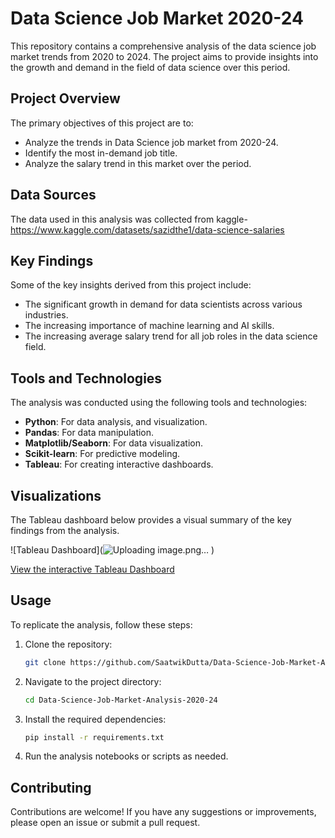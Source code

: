 # Data Science Job Market 2020-24

This repository contains a comprehensive analysis of the data science job market trends from 2020 to 2024. The project aims to provide insights into the growth and demand in the field of data science over this period.

## Project Overview

The primary objectives of this project are to:
- Analyze the trends in Data Science job market from 2020-24.
- Identify the most in-demand job title.
- Analyze the salary trend in this market over the period.

## Data Sources

The data used in this analysis was collected from kaggle- https://www.kaggle.com/datasets/sazidthe1/data-science-salaries

## Key Findings

Some of the key insights derived from this project include:
- The significant growth in demand for data scientists across various industries.
- The increasing importance of machine learning and AI skills.
- The increasing average salary trend for all job roles in the data science field.

## Tools and Technologies

The analysis was conducted using the following tools and technologies:
- **Python**: For data analysis, and visualization.
- **Pandas**: For data manipulation.
- **Matplotlib/Seaborn**: For data visualization.
- **Scikit-learn**: For predictive modeling.
- **Tableau**: For creating interactive dashboards.

## Visualizations

The Tableau dashboard below provides a visual summary of the key findings from the analysis.

![Tableau Dashboard](![Uploading image.png…]()
)

[View the interactive Tableau Dashboard]([![image](https://github.com/user-attachments/assets/8f365796-63bc-4640-a1a2-2ce5935395ea)](https://public.tableau.com/app/profile/saatwik.dutta/viz/DataScienceJobMarketAnalysisfrom2020-24/Dashboard4?publish=yes))


## Usage

To replicate the analysis, follow these steps:

1. Clone the repository:
    ```bash
    git clone https://github.com/SaatwikDutta/Data-Science-Job-Market-Analysis-2020-24.git
    ```
2. Navigate to the project directory:
    ```bash
    cd Data-Science-Job-Market-Analysis-2020-24
    ```
3. Install the required dependencies:
    ```bash
    pip install -r requirements.txt
    ```
4. Run the analysis notebooks or scripts as needed.

## Contributing

Contributions are welcome! If you have any suggestions or improvements, please open an issue or submit a pull request.

